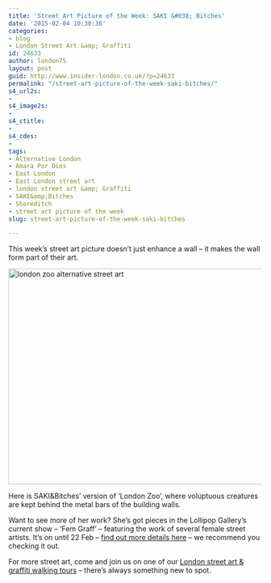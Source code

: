 ```yaml
---
title: 'Street Art Picture of the Week: SAKI &#038; Bitches'
date: '2015-02-04 10:30:36'
categories:
- blog
- London Street Art &amp; Graffiti
id: 24633
author: london75
layout: post
guid: http://www.insider-london.co.uk/?p=24633
permalink: "/street-art-picture-of-the-week-saki-bitches/"
s4_url2s:
- 
s4_image2s:
- 
s4_ctitle:
- 
s4_cdes:
- 
tags:
- Alternative London
- Amara Por Dios
- East London
- East London street art
- london street art &amp; Graffiti
- SAKI&amp;Bitches
- Shoreditch
- street art picture of the week
slug: street-art-picture-of-the-week-saki-bitches

---
```

This week&#8217;s street art picture doesn&#8217;t just enhance a wall &#8211; it makes the wall form part of their art.

<img class="aligncenter wp-image-24636 size-full" src="http://www.insider-london.co.uk/wp-content/uploads/2015/02/16c_mini.jpg" alt="london zoo alternative street art" width="569" height="427" />
  
Here is SAKI&Bitches&#8217; version of &#8216;London Zoo&#8217;, where voluptuous creatures are kept behind the metal bars of the building walls.

Want to see more of her work? She&#8217;s got pieces in the Lollipop Gallery&#8217;s current show &#8211; &#8216;Fem Graff&#8217; &#8211; featuring the work of several female street artists. It&#8217;s on until 22 Feb &#8211; <a href="http://www.lollipopgallery.com/shows/current-show" target="_blank">find out more details here</a> &#8211; we recommend you checking it out.

For more street art, come and join us on one of our <a href="http://www.insider-london.co.uk/london-graffiti-artists-walking-tours/" target="_blank">London street art & graffiti walking tours</a> &#8211; there&#8217;s always something new to spot.